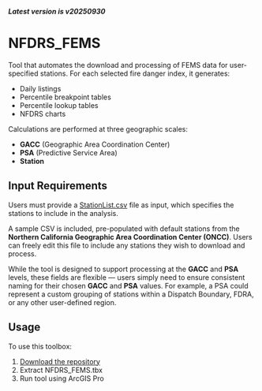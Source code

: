***Latest version is v20250930***

# NFDRS_FEMS

Tool that automates the download and processing of FEMS data for user-specified stations. For each selected fire danger index, it generates:

- Daily listings  
- Percentile breakpoint tables  
- Percentile lookup tables  
- NFDRS charts

Calculations are performed at three geographic scales:

- **GACC** (Geographic Area Coordination Center)  
- **PSA** (Predictive Service Area)  
- **Station**

## Input Requirements

Users must provide a [StationList.csv](https://github.com/mpanunto/NFDRS_FEMS/blob/main/StationList.csv) file as input, which specifies the stations to include in the analysis.

A sample CSV is included, pre-populated with default stations from the **Northern California Geographic Area Coordination Center (ONCC)**. Users can freely edit this file to include any stations they wish to download and process.

While the tool is designed to support processing at the **GACC** and **PSA** levels, these fields are flexible — users simply need to ensure consistent naming for their chosen **GACC** and **PSA** values. For example, a PSA could represent a custom grouping of stations within a Dispatch Boundary, FDRA, or any other user-defined region.




## Usage

To use this toolbox:

1. [Download the repository](https://github.com/mpanunto/NFDRS_FEMS/archive/refs/heads/main.zip)
2. Extract NFDRS_FEMS.tbx
3. Run tool using ArcGIS Pro
